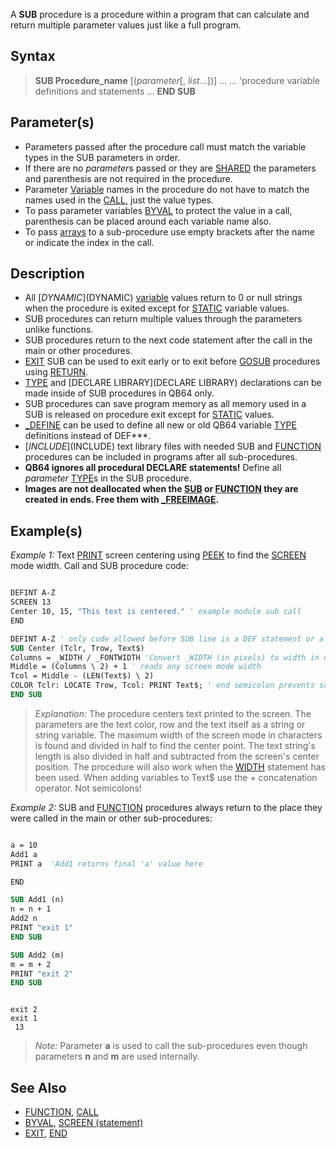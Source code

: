 A **SUB** procedure is a procedure within a program that can calculate and return multiple parameter values just like a full program.

## Syntax

> **SUB Procedure_name** [(*parameter*[, *list*...])]
> ...
> ... 'procedure variable definitions and statements
> ...
> **END SUB**

## Parameter(s)

* Parameters passed after the procedure call must match the variable types in the SUB parameters in order.
* If there are no *parameter*s passed or they are [SHARED](SHARED) the parameters and parenthesis are not required in the procedure.
* Parameter [Variable](Variable) names in the procedure do not have to match the names used in the [CALL](CALL), just the value types.
* To pass parameter variables [BYVAL](BYVAL) to protect the value in a call, parenthesis can be placed around each variable name also.
* To pass [arrays](arrays) to a sub-procedure use empty brackets after the name or indicate the index in the call.

## Description

* All [$DYNAMIC]($DYNAMIC) [variable](variable) values return to 0 or null strings when the procedure is exited except for [STATIC](STATIC) variable values.
* SUB procedures can return multiple values through the parameters unlike functions.
* SUB procedures return to the next code statement after the call in the main or other procedures.
* [EXIT](EXIT) SUB can be used to exit early or to exit before [GOSUB](GOSUB) procedures using [RETURN](RETURN).
* [TYPE](TYPE) and [DECLARE LIBRARY](DECLARE LIBRARY) declarations can be made inside of SUB procedures in QB64 only.
* SUB procedures can save program memory as all memory used in a SUB is released on procedure exit except for [STATIC](STATIC) values.
* [_DEFINE](_DEFINE) can be used to define all new or old QB64 variable [TYPE](TYPE) definitions instead of DEF***.
* [$INCLUDE]($INCLUDE) text library files with needed SUB and [FUNCTION](FUNCTION) procedures can be included in programs after all sub-procedures.
* **QB64 ignores all procedural DECLARE statements!** Define all *parameter* [TYPE](TYPE)s in the SUB procedure.
*  **Images are not deallocated when the [SUB](SUB) or [FUNCTION](FUNCTION) they are created in ends. Free them with [_FREEIMAGE](_FREEIMAGE).**

## Example(s)

*Example 1:* Text [PRINT](PRINT) screen centering using [PEEK](PEEK) to find the [SCREEN](SCREEN) mode width. Call and SUB procedure code:

```vb

DEFINT A-Z
SCREEN 13
Center 10, 15, "This text is centered." ' example module sub call
END

DEFINT A-Z ' only code allowed before SUB line is a DEF statement or a comment
SUB Center (Tclr, Trow, Text$)
Columns = _WIDTH / _FONTWIDTH 'Convert _WIDTH (in pixels) to width in characters
Middle = (Columns \ 2) + 1 ' reads any screen mode width
Tcol = Middle - (LEN(Text$) \ 2)
COLOR Tclr: LOCATE Trow, Tcol: PRINT Text$; ' end semicolon prevents screen roll
END SUB 

```

> *Explanation:* The procedure centers text printed to the screen. The parameters are the text color, row and the text itself as a string or string variable. The maximum width of the screen mode in characters is found and divided in half to find the center point. The text string's length is also divided in half and subtracted from the screen's center position. The procedure will also work when the [WIDTH](WIDTH) statement has been used. When adding variables to Text$ use the + concatenation operator. Not semicolons!

*Example 2:* SUB and [FUNCTION](FUNCTION) procedures always return to the place they were called in the main or other sub-procedures:

```vb

a = 10
Add1 a
PRINT a  'Add1 returns final 'a' value here

END

SUB Add1 (n)
n = n + 1
Add2 n
PRINT "exit 1"
END SUB

SUB Add2 (m)
m = m + 2
PRINT "exit 2"
END SUB

```

```text

exit 2
exit 1
 13

```

>  *Note:* Parameter **a** is used to call the sub-procedures even though parameters **n** and **m** are used internally.

## See Also
 
* [FUNCTION](FUNCTION), [CALL](CALL)
* [BYVAL](BYVAL), [SCREEN (statement)](SCREEN-(statement))
* [EXIT](EXIT), [END](END)
